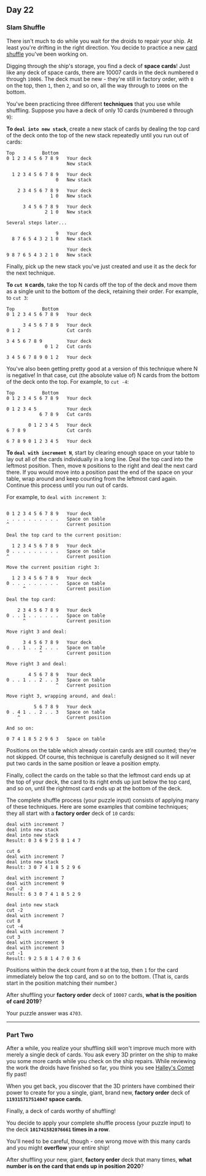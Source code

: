 ## Day 22

### Slam Shuffle

There isn't much to do while you wait for the droids to repair your ship. At least you're drifting in 
the right direction. You decide to practice a new [card shuffle](https://en.wikipedia.org/wiki/Shuffling) 
you've been working on.

Digging through the ship's storage, you find a deck of **space cards**! Just like any deck of 
space cards, there are 10007 cards in the deck numbered `0` through `10006`. The deck must 
be new - they're still in factory order, with `0` on the top, then `1`, then `2`, and so on, all the way 
through to `10006` on the bottom.

You've been practicing three different **techniques** that you use while shuffling. Suppose you 
have a deck of only 10 cards (numbered `0` through `9`):

**To `deal into new stack`**, create a new stack of cards by dealing the top card of the deck onto 
the top of the new stack repeatedly until you run out of cards:

```
Top          Bottom
0 1 2 3 4 5 6 7 8 9   Your deck
                      New stack

  1 2 3 4 5 6 7 8 9   Your deck
                  0   New stack

    2 3 4 5 6 7 8 9   Your deck
                1 0   New stack

      3 4 5 6 7 8 9   Your deck
              2 1 0   New stack

Several steps later...

                  9   Your deck
  8 7 6 5 4 3 2 1 0   New stack

                      Your deck
9 8 7 6 5 4 3 2 1 0   New stack
```

Finally, pick up the new stack you've just created and use it as the deck for the next technique.

**To `cut N` cards**, take the top N cards off the top of the deck and move them as a single unit to 
the bottom of the deck, retaining their order. For example, to `cut 3`:

```
Top          Bottom
0 1 2 3 4 5 6 7 8 9   Your deck

      3 4 5 6 7 8 9   Your deck
0 1 2                 Cut cards

3 4 5 6 7 8 9         Your deck
              0 1 2   Cut cards

3 4 5 6 7 8 9 0 1 2   Your deck
```

You've also been getting pretty good at a version of this technique where N is negative! In that 
case, cut (the absolute value of) N cards from the bottom of the deck onto the top. For example, 
to `cut -4`:

```
Top          Bottom
0 1 2 3 4 5 6 7 8 9   Your deck

0 1 2 3 4 5           Your deck
            6 7 8 9   Cut cards

        0 1 2 3 4 5   Your deck
6 7 8 9               Cut cards

6 7 8 9 0 1 2 3 4 5   Your deck
```

**To `deal with increment N`**, start by clearing enough space on your table to lay out all of 
the cards individually in a long line. Deal the top card into the leftmost position. Then, move `N` 
positions to the right and deal the next card there. If you would move into a position past the end 
of the space on your table, wrap around and keep counting from the leftmost card again. Continue 
this process until you run out of cards.

For example, to `deal with increment 3`:

```

0 1 2 3 4 5 6 7 8 9   Your deck
. . . . . . . . . .   Space on table
^                     Current position

Deal the top card to the current position:

  1 2 3 4 5 6 7 8 9   Your deck
0 . . . . . . . . .   Space on table
^                     Current position

Move the current position right 3:

  1 2 3 4 5 6 7 8 9   Your deck
0 . . . . . . . . .   Space on table
      ^               Current position

Deal the top card:

    2 3 4 5 6 7 8 9   Your deck
0 . . 1 . . . . . .   Space on table
      ^               Current position

Move right 3 and deal:

      3 4 5 6 7 8 9   Your deck
0 . . 1 . . 2 . . .   Space on table
            ^         Current position

Move right 3 and deal:

        4 5 6 7 8 9   Your deck
0 . . 1 . . 2 . . 3   Space on table
                  ^   Current position

Move right 3, wrapping around, and deal:

          5 6 7 8 9   Your deck
0 . 4 1 . . 2 . . 3   Space on table
    ^                 Current position

And so on:

0 7 4 1 8 5 2 9 6 3   Space on table
```

Positions on the table which already contain cards are still counted; they're not skipped. Of 
course, this technique is carefully designed so it will never put two cards in the same position 
or leave a position empty.

Finally, collect the cards on the table so that the leftmost card ends up at the top of your deck, 
the card to its right ends up just below the top card, and so on, until the rightmost card ends up 
at the bottom of the deck.

The complete shuffle process (your puzzle input) consists of applying many of these techniques. 
Here are some examples that combine techniques; they all start with a **factory order** deck of 
`10` cards:

```
deal with increment 7
deal into new stack
deal into new stack
Result: 0 3 6 9 2 5 8 1 4 7
```

```
cut 6
deal with increment 7
deal into new stack
Result: 3 0 7 4 1 8 5 2 9 6
```

```
deal with increment 7
deal with increment 9
cut -2
Result: 6 3 0 7 4 1 8 5 2 9
```

```
deal into new stack
cut -2
deal with increment 7
cut 8
cut -4
deal with increment 7
cut 3
deal with increment 9
deal with increment 3
cut -1
Result: 9 2 5 8 1 4 7 0 3 6
```

Positions within the deck count from `0` at the top, then `1` for the card immediately below the 
top card, and so on to the bottom. (That is, cards start in the position matching their number.)

After shuffling your **factory order** deck of `10007` cards, **what is the position of card 2019**?

Your puzzle answer was `4703`.

---

### Part Two

After a while, you realize your shuffling skill won't improve much more with merely a single deck 
of cards. You ask every 3D printer on the ship to make you some more cards while you check 
on the ship repairs. While reviewing the work the droids have finished so far, you think you see 
[Halley's Comet](https://en.wikipedia.org/wiki/Halley%27s_Comet) fly past!

When you get back, you discover that the 3D printers have combined their power to create for 
you a single, giant, brand new, **factory order** deck of **`119315717514047` space cards**.

Finally, a deck of cards worthy of shuffling!

You decide to apply your complete shuffle process (your puzzle input) to the deck 
**`101741582076661` times in a row**.

You'll need to be careful, though - one wrong move with this many cards and you might 
**overflow** your entire ship!

After shuffling your new, giant, **factory order** deck that many times, **what number is on the 
card that ends up in position 2020**?
